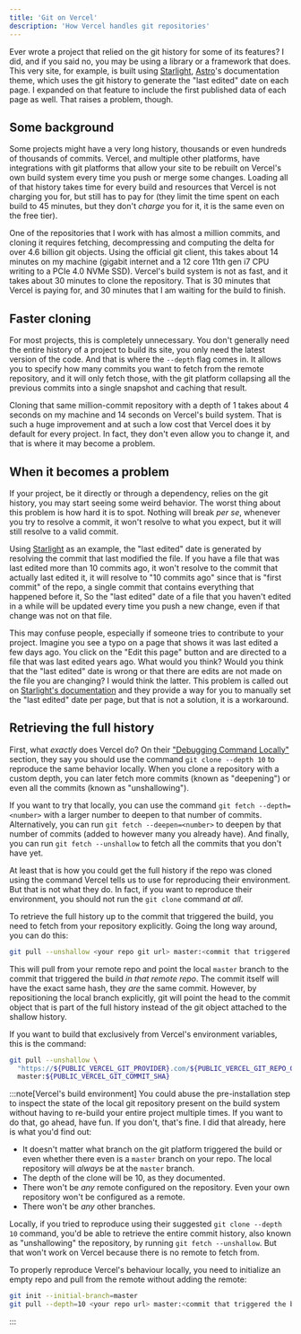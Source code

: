 ```yaml
---
title: 'Git on Vercel'
description: 'How Vercel handles git repositories'
---
```


Ever wrote a project that relied on the git history for some of its features? I did, and
if you said no, you may be using a library or a framework that does. This very site, for
example, is built using [Starlight][starlight], [Astro][astro]'s documentation theme,
which uses the git history to generate the "last edited" date on each page. I expanded on
that feature to include the first published data of each page as well. That raises a
problem, though.

## Some background

Some projects might have a very long history, thousands or even hundreds of thousands of
commits. Vercel, and multiple other platforms, have integrations with git platforms that
allow your site to be rebuilt on Vercel's own build system every time you push or merge
some changes. Loading all of that history takes time for every build and resources that
Vercel is not charging you for, but still has to pay for (they limit the time spent on
each build to 45 minutes, but they don't _charge_ you for it, it is the same even on the
free tier).

One of the repositories that I work with has almost a million commits, and cloning it
requires fetching, decompressing and computing the delta for over 4.6 billion git objects.
Using the official git client, this takes about 14 minutes on my machine (gigabit internet
and a 12 core 11th gen i7 CPU writing to a PCIe 4.0 NVMe SSD). Vercel's build system is
not as fast, and it takes about 30 minutes to clone the repository. That is 30 minutes
that Vercel is paying for, and 30 minutes that I am waiting for the build to finish.

## Faster cloning

For most projects, this is completely unnecessary. You don't generally need the entire
history of a project to build its site, you only need the latest version of the code. And
that is where the `--depth` flag comes in. It allows you to specify how many commits you
want to fetch from the remote repository, and it will only fetch those, with the git
platform collapsing all the previous commits into a single snapshot and caching that
result.

Cloning that same million-commit repository with a depth of 1 takes about 4 seconds on my
machine and 14 seconds on Vercel's build system. That is such a huge improvement and at
such a low cost that Vercel does it by default for every project. In fact, they don't even
allow you to change it, and that is where it may become a problem.

## When it becomes a problem

If your project, be it directly or through a dependency, relies on the git history, you
may start seeing some weird behavior. The worst thing about this problem is how hard it
is to spot. Nothing will break _per se_, whenever you try to resolve a commit, it won't
resolve to what you expect, but it will still resolve to a valid commit.

Using [Starlight][starlight] as an example, the "last edited" date is generated by
resolving the commit that last modified the file. If you have a file that was last edited
more than 10 commits ago, it won't resolve to the commit that actually last edited it,
it will resolve to "10 commits ago" since that is "first commit" of the repo, a single
commit that contains everything that happened before it, So the "last edited" date of
a file that you haven't edited in a while will be updated every time you push a new
change, even if that change was not on that file.

This may confuse people, especially if someone tries to contribute to your project.
Imagine you see a typo on a page that shows it was last edited a few days ago.
You click on the "Edit this page" button and are directed to a file that was last edited
years ago. What would you think? Would you think that the "last edited" date is wrong
or that there are edits are not made on the file you are changing? I would think the
latter. This problem is called out on [Starlight's documentation][sl-lastUpdated] and
they provide a way for you to manually set the "last edited" date per page, but that
is not a solution, it is a workaround.

## Retrieving the full history

First, what _exactly_ does Vercel do? On their ["Debugging Command Locally"][1] section,
they say you should use the command `git clone --depth 10` to reproduce the same behavior
locally. When you clone a repository with a custom depth, you can later fetch more commits
(known as "deepening") or even all the commits (known as "unshallowing").

If you want to try that locally, you can use the command `git fetch --depth=<number>` with
a larger number to deepen to that number of commits. Alternatively, you can run
`git fetch --deepen=<number>` to deepen by that number of commits (added to however many
you already have). And finally, you can run `git fetch --unshallow` to fetch all the
commits that you don't have yet.

At least that is how you could get the full history if the repo was cloned using the
command Vercel tells us to use for reproducing their environment. But that is not what
they do. In fact, if you want to reproduce their environment, you should not run the
`git clone` command _at all_.

To retrieve the full history up to the commit that triggered the build, you need to fetch
from your repository explicitly. Going the long way around, you can do this:

```sh
git pull --unshallow <your repo git url> master:<commit that triggered the build>
```

This will pull from your remote repo and point the local `master` branch to the commit
that triggered the build _in that remote repo_. The commit itself will have the exact
same hash, they _are_ the same commit. However, by repositioning the local branch
explicitly, git will point the head to the commit object that is part of the full history
instead of the git object attached to the shallow history.

If you want to build that exclusively from Vercel's environment variables, this is the
command:

```sh
git pull --unshallow \
  "https://${PUBLIC_VERCEL_GIT_PROVIDER}.com/${PUBLIC_VERCEL_GIT_REPO_OWNER}/${PUBLIC_VERCEL_GIT_REPO_SLUG}.git" \
  master:${PUBLIC_VERCEL_GIT_COMMIT_SHA}
```

[1]: https://vercel.com/guides/how-do-i-use-the-ignored-build-step-field-on-vercel#debugging-commands-locally

:::note[Vercel's build environment]
You could abuse the pre-installation step to inspect the state of the local git repository
present on the build system without having to re-build your entire project multiple times.
If you want to do that, go ahead, have fun. If you don't, that's fine. I did that already,
here is what you'd find out:

- It doesn't matter what branch on the git platform triggered the build or even whether
  there even is a `master` branch on your repo. The local repository will _always_ be at
  the `master` branch.
- The depth of the clone will be 10, as they documented.
- There won't be _any_ remote configured on the repository. Even your own repository won't
  be configured as a remote.
- There won't be _any_ other branches.

Locally, if you tried to reproduce using their suggested `git clone --depth 10` command,
you'd be able to retrieve the entire commit history, also known as "unshallowing" the
repository, by running `git fetch --unshallow`. But that won't work on Vercel because
there is no remote to fetch from.

To properly reproduce Vercel's behaviour locally, you need to initialize an empty repo and
pull from the remote without adding the remote:

```sh
git init --initial-branch=master
git pull --depth=10 <your repo url> master:<commit that triggered the build>
```

:::

[astro]: https://astro.build/

[starlight]: https://starlight.astro.build/

[sl-lastUpdated]: https://starlight.astro.build/reference/configuration/#lastupdated
